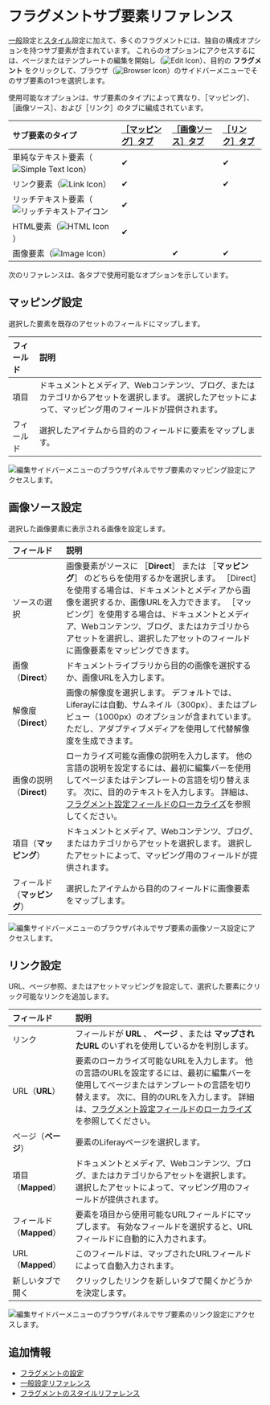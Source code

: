# フラグメントサブ要素リファレンス

[一般](./general-settings-reference.md)設定と[スタイル](./styles-reference.md)設定に加えて、多くのフラグメントには、独自の構成オプションを持つサブ要素が含まれています。 これらのオプションにアクセスするには、ページまたはテンプレートの編集を開始し（![Edit Icon](../../../../../images/icon-edit.png)）、目的の **フラグメント** をクリックして、ブラウザ（![Browser Icon](../../../../../images/icon-browser.png)）のサイドバーメニューでそのサブ要素の1つを選択します。

使用可能なオプションは、サブ要素のタイプによって異なり、［マッピング］、［画像ソース］、および［リンク］のタブに編成されています。

| サブ要素のタイプ                                                             | [［マッピング］タブ](#mapping-settings) | [［画像ソース］タブ](#image-source-settings) | [［リンク］タブ](#link-settings) |
|:-------------------------------------------------------------------- |:------------------------------ |:----------------------------------- |:------------------------- |
| 単純なテキスト要素（![Simple Text Icon](../../../../../images/icon-text2.png)） | &#10004;                       |                                     | &#10004;                  |
| リンク要素（![Link Icon](../../../../../images/icon-link.png)）             | &#10004;                       |                                     | &#10004;                  |
| リッチテキスト要素（![リッチテキストアイコン](../../../../../images/icon-text.png)        | &#10004;                       |                                     |                           |
| HTML要素（![HTML Icon](../../../../../images/icon-code.png)）            | &#10004;                       |                                     |                           |
| 画像要素（![Image Icon](../../../../../images/icon-picture.png)）          |                                | &#10004;                            | &#10004;                  |
<!--TASK: Confirm naming for sub-element types. Specifically, should I rename "HTML Element" to "Code Element"? -->

次のリファレンスは、各タブで使用可能なオプションを示しています。

<a name="mapping-settings" />

## マッピング設定

選択した要素を既存のアセットのフィールドにマップします。

| フィールド | 説明                                                                              |
|:----- |:------------------------------------------------------------------------------- |
| 項目    | ドキュメントとメディア、Webコンテンツ、ブログ、またはカテゴリからアセットを選択します。 選択したアセットによって、マッピング用のフィールドが提供されます。 |
| フィールド | 選択したアイテムから目的のフィールドに要素をマップします。                                                   |

![編集サイドバーメニューのブラウザパネルでサブ要素のマッピング設定にアクセスします。](./fragment-sub-elements-reference/images/01.png)

<a name="image-source-settings" />

## 画像ソース設定

選択した画像要素に表示される画像を設定します。

| フィールド           | 説明                                                                                                                                                                                               |
|:--------------- |:------------------------------------------------------------------------------------------------------------------------------------------------------------------------------------------------ |
| ソースの選択          | 画像要素がソースに ［**Direct**］ または ［**マッピング**］ のどちらを使用するかを選択します。 ［Direct］を使用する場合は、ドキュメントとメディアから画像を選択するか、画像URLを入力できます。 ［マッピング］を使用する場合は、ドキュメントとメディア、Webコンテンツ、ブログ、またはカテゴリからアセットを選択し、選択したアセットのフィールドに画像要素をマッピングできます。 |
| 画像（**Direct**）    | ドキュメントライブラリから目的の画像を選択するか、画像URLを入力します。                                                                                                                                                            |
| 解像度（**Direct**）   | 画像の解像度を選択します。 デフォルトでは、Liferayには自動、サムネイル（300px）、またはプレビュー（1000px）のオプションが含まれています。 ただし、アダプティブメディアを使用して代替解像度を生成できます。 <!--TASK: Link to article when finished.--> |
| 画像の説明（**Direct**) | ローカライズ可能な画像の説明を入力します。 他の言語の説明を設定するには、最初に編集バーを使用してページまたはテンプレートの言語を切り替えます。 次に、目的のテキストを入力します。 詳細は、[フラグメント設定フィールドのローカライズ](./localizing-fragment-configuration-fields.md)を参照してください。                   |
| 項目（**マッピング**）     | ドキュメントとメディア、Webコンテンツ、ブログ、またはカテゴリからアセットを選択します。 選択したアセットによって、マッピング用のフィールドが提供されます。                                                                                                                  |
| フィールド（**マッピング**）  | 選択したアイテムから目的のフィールドに画像要素をマップします。                                                                                                                                                                  |

![編集サイドバーメニューのブラウザパネルでサブ要素の画像ソース設定にアクセスします。](./fragment-sub-elements-reference/images/02.png)

<a name="link-settings" />

## リンク設定

URL、ページ参照、またはアセットマッピングを設定して、選択した要素にクリック可能なリンクを追加します。

| フィールド           | 説明                                                                                                                                                                              |
|:--------------- |:------------------------------------------------------------------------------------------------------------------------------------------------------------------------------- |
| リンク             | フィールドが **URL** 、 **ページ** 、または **マップされたURL** のいずれを使用しているかを判別します。                                                                                                                             |
| URL（**URL**）      | 要素のローカライズ可能なURLを入力します。 他の言語のURLを設定するには、最初に編集バーを使用してページまたはテンプレートの言語を切り替えます。 次に、目的のURLを入力します。 詳細は、[フラグメント設定フィールドのローカライズ](./localizing-fragment-configuration-fields.md)を参照してください。 |
| ページ（**ページ**）      | 要素のLiferayページを選択します。                                                                                                                                                            |
| 項目（**Mapped**）    | ドキュメントとメディア、Webコンテンツ、ブログ、またはカテゴリからアセットを選択します。 選択したアセットによって、マッピング用のフィールドが提供されます。                                                                                                 |
| フィールド（**Mapped**） | 要素を項目から使用可能なURLフィールドにマップします。 有効なフィールドを選択すると、URLフィールドに自動的に入力されます。                                                                                                                |
| URL（**Mapped**）   | このフィールドは、マップされたURLフィールドによって自動入力されます。                                                                                                                                            |
| 新しいタブで開く        | クリックしたリンクを新しいタブで開くかどうかを決定します。                                                                                                                                                   |

![編集サイドバーメニューのブラウザパネルでサブ要素のリンク設定にアクセスします。](./fragment-sub-elements-reference/images/03.png)

<a name="additional-information" />

## 追加情報

* [フラグメントの設定](../configuring-fragments.md)
* [一般設定リファレンス](./general-settings-reference.md)
* [フラグメントのスタイルリファレンス](./styles-reference.md)
